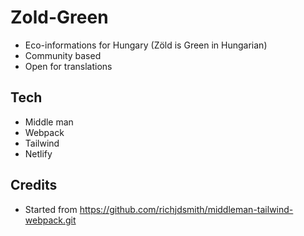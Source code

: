 # Zold-Green

* Eco-informations for Hungary (Zöld is Green in Hungarian)
* Community based
* Open for translations

## Tech

* Middle man
* Webpack
* Tailwind
* Netlify

## Credits

* Started from https://github.com/richjdsmith/middleman-tailwind-webpack.git
